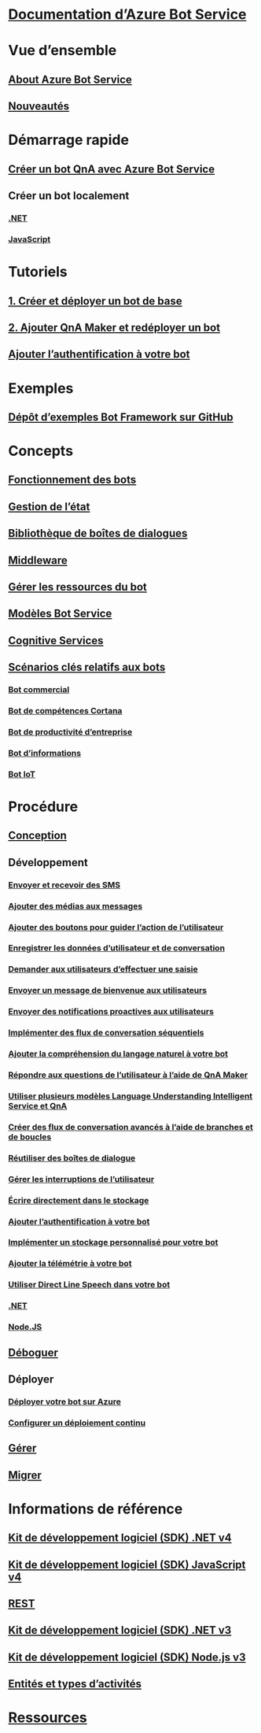 # [Documentation d’Azure Bot Service](index.md)
# Vue d’ensemble
## [About Azure Bot Service](bot-service-overview-introduction.md)
## [Nouveautés](what-is-new.md)
# Démarrage rapide
## [Créer un bot QnA avec Azure Bot Service](~/bot-service-quickstart.md)
## Créer un bot localement
### [.NET](dotnet/bot-builder-dotnet-sdk-quickstart.md)
### [JavaScript](javascript/bot-builder-javascript-quickstart.md)
# Tutoriels
## [1. Créer et déployer un bot de base](v4sdk/bot-builder-tutorial-basic-deploy.md)
## [2. Ajouter QnA Maker et redéployer un bot](v4sdk/bot-builder-tutorial-add-qna.md)
## [Ajouter l’authentification à votre bot](bot-builder-tutorial-authentication.md)
# Exemples
## [Dépôt d’exemples Bot Framework sur GitHub](https://github.com/Microsoft/BotBuilder-Samples/blob/master/README.md)
# Concepts
## [Fonctionnement des bots](v4sdk/bot-builder-basics.md)
## [Gestion de l’état](v4sdk/bot-builder-concept-state.md)
## [Bibliothèque de boîtes de dialogues](v4sdk/bot-builder-concept-dialog.md)
## [Middleware](v4sdk/bot-builder-concept-middleware.md)
## [Gérer les ressources du bot](v4sdk/bot-file-basics.md)
<!-- [Language understanding](v4sdk/bot-builder-concept-luis.md) -->
## [Modèles Bot Service](bot-service-concept-templates.md)
## [Cognitive Services](bot-service-concept-intelligence.md)
## [Scénarios clés relatifs aux bots](bot-service-scenario-overview.md)
### [Bot commercial](bot-service-scenario-commerce.md)
### [Bot de compétences Cortana](bot-service-scenario-cortana-skill.md)
### [Bot de productivité d’entreprise](bot-service-scenario-enterprise-productivity.md)
### [Bot d’informations](bot-service-scenario-informational.md)
### [Bot IoT](bot-service-scenario-internet-things.md)
# Procédure 
## [Conception](design/TOC.md)
## Développement
<!-- ## [Best practice for welcoming the user](v4sdk/bot-builder-welcome-user.md) -->
### [Envoyer et recevoir des SMS](v4sdk/bot-builder-howto-send-messages.md)
### [Ajouter des médias aux messages](v4sdk/bot-builder-howto-add-media-attachments.md)
### [Ajouter des boutons pour guider l’action de l’utilisateur](v4sdk/bot-builder-howto-add-suggested-actions.md)
### [Enregistrer les données d’utilisateur et de conversation](v4sdk/bot-builder-howto-v4-state.md) 
### [Demander aux utilisateurs d’effectuer une saisie](v4sdk/bot-builder-primitive-prompts.md) 
### [Envoyer un message de bienvenue aux utilisateurs](v4sdk/bot-builder-send-welcome-message.md)
### [Envoyer des notifications proactives aux utilisateurs](v4sdk/bot-builder-howto-proactive-message.md)
### [Implémenter des flux de conversation séquentiels](v4sdk/bot-builder-dialog-manage-conversation-flow.md)
### [Ajouter la compréhension du langage naturel à votre bot](v4sdk/bot-builder-howto-v4-luis.md)
### [Répondre aux questions de l’utilisateur à l’aide de QnA Maker](v4sdk/bot-builder-howto-qna.md)
### [Utiliser plusieurs modèles Language Understanding Intelligent Service et QnA](v4sdk/bot-builder-tutorial-dispatch.md)
### [Créer des flux de conversation avancés à l’aide de branches et de boucles](v4sdk/bot-builder-dialog-manage-complex-conversation-flow.md)
### [Réutiliser des boîtes de dialogue](v4sdk/bot-builder-compositcontrol.md)
<!--#### [Implement a greeting dialog](v4sdk/bot-builder-dialogs-greeting.md)--TODO: Add once there's a sample.-->
### [Gérer les interruptions de l’utilisateur](v4sdk/bot-builder-howto-handle-user-interrupt.md)
### [Écrire directement dans le stockage](v4sdk/bot-builder-howto-v4-storage.md)
### [Ajouter l’authentification à votre bot](v4sdk/bot-builder-authentication.md)
### [Implémenter un stockage personnalisé pour votre bot](v4sdk/bot-builder-custom-storage.md)
### [Ajouter la télémétrie à votre bot](v4sdk/bot-builder-telemetry.md)
### [Utiliser Direct Line Speech dans votre bot](directline-speech-bot.md)
### [.NET](dotnet/TOC.md)
### [Node.JS](nodejs/TOC.md)
## [Déboguer](debug/TOC.md)
## Déployer
### [Déployer votre bot sur Azure](bot-builder-deploy-az-cli.md)
### [Configurer un déploiement continu](bot-service-build-continuous-deployment.md)
## [Gérer](manage/TOC.md)
## [Migrer](v4sdk/migration/TOC.md)
# Informations de référence
## [Kit de développement logiciel (SDK) .NET v4](https://aka.ms/botframework-v4-cs-sdk)
## [Kit de développement logiciel (SDK) JavaScript v4](https://aka.ms/bot-jssdk-v4)
## [REST](rest-api/TOC.md)
## [Kit de développement logiciel (SDK) .NET v3](https://aka.ms/botframework-v3-cs-sdk)
## [Kit de développement logiciel (SDK) Node.js v3](https://aka.ms/bot-jssdk-v3)
## [Entités et types d’activités](bot-service-activities-entities.md)
# [Ressources](resources/TOC.md)
